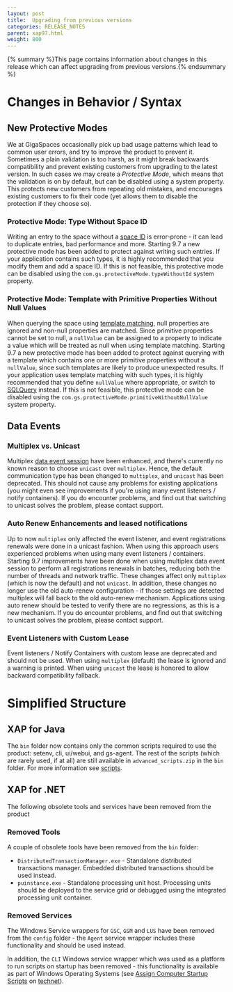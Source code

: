 ```yaml
---
layout: post
title:  Upgrading from previous versions
categories: RELEASE_NOTES
parent: xap97.html
weight: 800
---
```


{% summary %}This page contains information about changes in this release which can affect upgrading from previous versions.{% endsummary %}

# Changes in Behavior / Syntax 

## New Protective Modes

We at GigaSpaces occasionally pick up bad usage patterns which lead to common user errors, and try to improve the product to prevent it. Sometimes a plain validation is too harsh, as it might break backwards compatibility and prevent existing customers from upgrading to the latest version. In such cases we may create a *Protective Mode*, which means that the validation is on by default, but can be disabled using a system property. This protects new customers from repeating old mistakes, and encourages existing customers to fix their code (yet allows them to disable the protection if they choose so).

### Protective Mode: Type Without Space ID

Writing an entry to the space without a [space ID]({%latestjavaurl%}/query-by-id.html) is error-prone - it can lead to duplicate entries, bad performance and more. Starting 9.7 a new protective mode has been added to protect against writing such entries. If your application contains such types, it is highly recommended that you modify them and add a space ID. If this is not feasible, this protective mode can be disabled using the `com.gs.protectiveMode.typeWithoutId` system property.

### Protective Mode: Template with Primitive Properties Without Null Values

When querying the space using [template matching]({%latestjavaurl%}/query-template-matching.html), null properties are ignored and non-null properties are matched. Since primitive properties cannot be set to null, a `nullValue` can be assigned to a property to indicate a value which will be treated as null when using template matching. Starting 9.7 a new protective mode has been added to protect against querying with a template which contains one or more primitive properties without a `nullValue`, since such templates are likely to produce unexpected results. If your application uses template matching with such types, it is highly recommended that you define `nullValue` where appropriate, or switch to [SQLQuery]({%latestjavaurl%}/sqlquery.html) instead. If this is not feasible, this protective mode can be disabled using the `com.gs.protectiveMode.primitiveWithoutNullValue` system property.

## Data Events

### Multiplex vs. Unicast

Multiplex [data event session]({%latestjavaurl%}/session-based-messaging-api.html) have been enhanced, and there's currently no known reason to choose `unicast` over `multiplex`. Hence, the default communication type has been changed to `multiplex`, and `unicast` has been deprecated. This should not cause any problems for existing applications (you might even see improvements if you're using many event listeners / notify containers). If you do encounter problems, and find out that switching to unicast solves the problem, please contact support. 
 
### Auto Renew Enhancements and leased notifications

Up to now `multiplex` only affected the event listener, and event registrations renewals were done in a unicast fashion. When using this approach users experienced problems when using many event listeners / containers. Starting 9.7 improvements have been done when using multiplex data event session to perform all registrations renewals in batches, reducing both the number of threads and network traffic. These changes affect only `multiplex` (which is now the default) and not `unicast`. In addition, these changes no longer use the old auto-renew configuration - if those settings are detected multiplex will fall back to the old auto-renew mechanism. Applications using auto renew should be tested to verify there are no regressions, as this is a new mechanism. If you do encounter problems, and find out that switching to unicast solves the problem, please contact support. 

### Event Listeners with Custom Lease

Event listeners / Notify Containers with custom lease are deprecated and should not be used. When using `multiplex` (default) the lease is ignored and a warning is printed. When using `unicast` the lease is honored to allow backward compatibility fallback.   

# Simplified Structure

## XAP for Java

The `bin` folder now contains only the common scripts required to use the product: setenv, cli, ui/webui, and gs-agent. The rest of the scripts (which are rarely used, if at all) are still available in `advanced_scripts.zip` in the `bin` folder. For more information see [scripts]({%latestjavaurl%}/scripts.html). 

## XAP for .NET

The following obsolete tools and services have been removed from the product

### Removed Tools
A couple of obsolete tools have been removed from the `bin` folder: 

* `DistributedTransactionManager.exe` - Standalone distributed transactions manager. Embedded distributed transactions should be used instead. 
* `puinstance.exe` - Standalone processing unit host. Processing units should be deployed to the service grid or debugged using the integrated processing unit container.

### Removed Services

The Windows Service wrappers for `GSC`, `GSM` and `LUS` have been removed from the `config` folder - the `Agent` service wrapper includes these functionality and should be used instead.

In addition, the `CLI` Windows service wrapper which was used as a platform to run scripts on startup has been removed - this functionality is available as part of Windows Operating Systems (see [Assign Computer Startup Scripts](http://technet.microsoft.com/en-us/library/cc770556.aspx) on [technet](http://technet.microsoft.com)).
